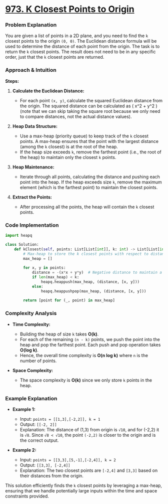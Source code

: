 # [973. K Closest Points to Origin](https://leetcode.com/problems/k-closest-points-to-origin/description/)

### Problem Explanation

You are given a list of points in a 2D plane, and you need to find the `k` closest points to the origin `(0, 0)`. The Euclidean distance formula will be used to determine the distance of each point from the origin. The task is to return the `k` closest points. The result does not need to be in any specific order, just that the `k` closest points are returned.

### Approach & Intuition

**Steps:**

1. **Calculate the Euclidean Distance:**
   - For each point `(x, y)`, calculate the squared Euclidean distance from the origin. The squared distance can be calculated as \( x^2 + y^2 \) (note that we can skip taking the square root because we only need to compare distances, not the actual distance values).
   
2. **Heap Data Structure:**
   - Use a max-heap (priority queue) to keep track of the `k` closest points. A max-heap ensures that the point with the largest distance (among the `k` closest) is at the root of the heap.
   - If the heap size exceeds `k`, remove the farthest point (i.e., the root of the heap) to maintain only the closest `k` points.
   
3. **Heap Maintenance:**
   - Iterate through all points, calculating the distance and pushing each point into the heap. If the heap exceeds size `k`, remove the maximum element (which is the farthest point) to maintain the closest points.

4. **Extract the Points:**
   - After processing all the points, the heap will contain the `k` closest points.

### Code Implementation

```python
import heapq

class Solution:
    def kClosest(self, points: List[List[int]], k: int) -> List[List[int]]:
        # Max-heap to store the k closest points with respect to distance
        max_heap = []
        
        for x, y in points:
            distance = -(x*x + y*y)  # Negative distance to maintain a max-heap
            if len(max_heap) < k:
                heapq.heappush(max_heap, (distance, [x, y]))
            else:
                heapq.heappushpop(max_heap, (distance, [x, y]))
        
        return [point for (_, point) in max_heap]
```

### Complexity Analysis

- **Time Complexity:** 
  - Building the heap of size `k` takes **O(k)**.
  - For each of the remaining `(n - k)` points, we push the point into the heap and pop the farthest point. Each push and pop operation takes **O(log k)**.
  - Hence, the overall time complexity is **O(n log k)** where `n` is the number of points.

- **Space Complexity:**
  - The space complexity is **O(k)** since we only store `k` points in the heap.

### Example Explanation

- **Example 1:**
  - Input: `points = [[1,3],[-2,2]], k = 1`
  - Output: `[[-2, 2]]`
  - Explanation: The distance of (1,3) from origin is `√10`, and for (-2,2) it is `√8`. Since `√8 < √10`, the point `(-2,2)` is closer to the origin and is the correct output.

- **Example 2:**
  - Input: `points = [[3,3],[5,-1],[-2,4]], k = 2`
  - Output: `[[3,3], [-2,4]]`
  - Explanation: The two closest points are `[-2,4]` and `[3,3]` based on their distances from the origin.

This solution efficiently finds the `k` closest points by leveraging a max-heap, ensuring that we handle potentially large inputs within the time and space constraints provided.
